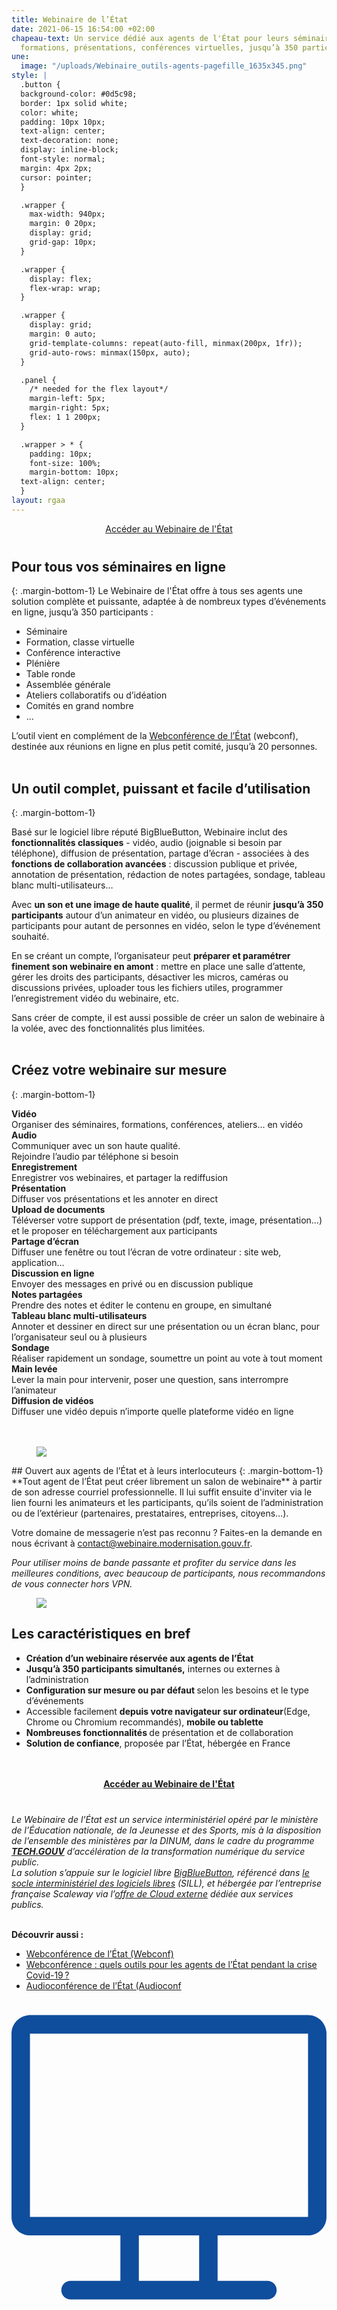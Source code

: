 ```yaml
---
title: Webinaire de l’État
date: 2021-06-15 16:54:00 +02:00
chapeau-text: Un service dédié aux agents de l'État pour leurs séminaires en ligne,
  formations, présentations, conférences virtuelles, jusqu’à 350 participants.
une:
  image: "/uploads/Webinaire_outils-agents-pagefille_1635x345.png"
style: |
  .button {
  background-color: #0d5c98;
  border: 1px solid white;
  color: white;
  padding: 10px 10px;
  text-align: center;
  text-decoration: none;
  display: inline-block;
  font-style: normal;
  margin: 4px 2px;
  cursor: pointer;
  }

  .wrapper {
    max-width: 940px;
    margin: 0 20px;
    display: grid;
    grid-gap: 10px;
  }

  .wrapper {
    display: flex;
    flex-wrap: wrap;
  }

  .wrapper {
    display: grid;
    margin: 0 auto;
    grid-template-columns: repeat(auto-fill, minmax(200px, 1fr));
    grid-auto-rows: minmax(150px, auto);
  }

  .panel {
    /* needed for the flex layout*/
    margin-left: 5px;
    margin-right: 5px;
    flex: 1 1 200px;
  }

  .wrapper > * {
    padding: 10px;
    font-size: 100%;
    margin-bottom: 10px;
  text-align: center;
  }
layout: rgaa
---
```


<p align="center" style="margin-bottom: 40px"><a href="http://www.webinaire.numerique.gouv.fr/" class="button" title="Accéder au Webinaire de l'État - Lien externe">Accéder au Webinaire de l'État</a></p>

## Pour tous vos séminaires en ligne

{: .margin-bottom-1}
Le Webinaire de l'État offre à tous ses agents une solution complète et puissante, adaptée à de nombreux types d’événements en ligne, jusqu’à 350 participants :

* Séminaire
* Formation, classe virtuelle
* Conférence interactive
* Plénière
* Table ronde
* Assemblée générale
* Ateliers collaboratifs ou d’idéation
* Comités en grand nombre
* …

L’outil vient en complément de la [Webconférence de l’État](https://www.numerique.gouv.fr/outils-agents/webconference-etat/ "Webconférence de l’État - Lien externe") (webconf), destinée aux réunions en ligne en plus petit comité, jusqu’à 20 personnes.
<br>
<br>

## Un outil complet, puissant et facile d’utilisation
{: .margin-bottom-1}

Basé sur le logiciel libre réputé BigBlueButton, Webinaire inclut des **fonctionnalités classiques** - vidéo, audio (joignable si besoin par téléphone), diffusion de présentation, partage d’écran - associées à des **fonctions de collaboration avancées** : discussion publique et privée, annotation de présentation, rédaction de notes partagées, sondage, tableau blanc multi-utilisateurs…

Avec **un son et une image de haute qualité**, il permet de réunir **jusqu’à 350 participants** autour d’un animateur en vidéo, ou plusieurs dizaines de participants pour autant de personnes en vidéo, selon le type d’événement souhaité.

En se créant un compte, l’organisateur peut **préparer et paramétrer finement son webinaire en amont** : mettre en place une salle d’attente, gérer les droits des participants, désactiver les micros, caméras ou discussions privées, uploader tous les fichiers utiles, programmer l’enregistrement vidéo du webinaire, etc.

Sans créer de compte, il est aussi possible de créer un salon de webinaire à la volée, avec des fonctionnalités plus limitées.
<br>
<br>

## Créez votre webinaire sur mesure
{: .margin-bottom-1}

<div class="wrapper">
<div class="panel"><b>Vidéo</b>
<br>Organiser des séminaires, formations, conférences, ateliers… en vidéo
</div>
<div class="panel"><b>Audio</b>
<br>Communiquer avec un son haute qualité.
<br>Rejoindre l’audio par téléphone si besoin</div>
<div class="panel"><b>Enregistrement</b>
<br>Enregistrer vos webinaires, et partager la rediffusion</div>
<div class="panel"><b>Présentation</b>
<br>Diffuser vos présentations et les annoter en direct</div>
<div class="panel"><b>Upload de documents</b>
<br>Téléverser votre support de présentation (pdf, texte, image, présentation…) et le proposer en téléchargement aux participants</div>
<div class="panel"><b>Partage d’écran</b>
<br>Diffuser une fenêtre ou tout l’écran de votre ordinateur : site web, application…</div>
<div class="panel"><b>Discussion en ligne</b>
<br>Envoyer des messages en privé ou en discussion publique</div>
<div class="panel"><b>Notes partagées</b>
<br>Prendre des notes et éditer le contenu en groupe, en simultané</div>
<div class="panel"><b>Tableau blanc multi-utilisateurs</b>
<br>Annoter et dessiner en direct sur une présentation ou un écran blanc, pour l’organisateur seul ou à plusieurs</div>
<div class="panel"><b>Sondage</b><br>Réaliser rapidement un sondage, soumettre un point au vote à tout moment</div>
<div class="panel"><b>Main levée</b><br>Lever la main pour intervenir, poser une question, sans interrompre l’animateur</div>
<div class="panel"><b>Diffusion de vidéos</b><br>Diffuser une vidéo depuis n’importe quelle plateforme vidéo en ligne</div>
</div>
<br>
<br>

<figure class='image-left' style='width: 6%;'>
<img src="/uploads/group-bleu.png"/>
</figure>## Ouvert aux agents de l’État et à leurs interlocuteurs
{: .margin-bottom-1}
**Tout agent de l’État peut créer librement un salon de webinaire** à partir de son adresse courriel professionnelle. Il lui suffit ensuite d'inviter via le lien fourni les animateurs et les participants, qu’ils soient de l’administration ou de l’extérieur (partenaires, prestataires, entreprises, citoyens…).

Votre domaine de messagerie n’est pas reconnu ? Faites-en la demande en nous écrivant à <a title="Envoyer un courriel à contact@webinaire.modernisation.gouv.fr" href="mailto:contact@webinaire.modernisation.gouv.fr">contact@webinaire.modernisation.gouv.fr</a>.

*Pour utiliser moins de bande passante et profiter du service dans les meilleures conditions, avec beaucoup de participants, nous recommandons de vous connecter hors VPN.*


<div class="noir encadre"> <figure class="image-center" style="width: 8%;"><img src="/uploads/outils.png"></figure> <h2 class="text-center margin-bottom-1 margin-top-0" id="les-caractéristiques-en-bref">Les caractéristiques en bref</h2> <ul> <li><strong>Création d’un webinaire réservée aux agents de l’État</strong></li> <li><strong>Jusqu’à 350 participants simultanés,</strong> internes ou externes à l’administration</li> <li><strong>Configuration sur mesure ou par défaut </strong> selon les besoins et le type d’événements</li> <li>Accessible facilement <strong>depuis votre navigateur sur ordinateur</strong>(Edge, Chrome ou Chromium recommandés), <strong>mobile ou tablette</strong></li> <li><strong>Nombreuses fonctionnalités </strong> de présentation et de collaboration</li> <li><strong>Solution de confiance</strong>, proposée par l’État, hébergée en France</li> </ul> </div>
<br><br>
<div align="center" style="margin-bottom: 40px"><a href="https://webinaire.numerique.gouv.fr/" class="button"><b>Accéder au Webinaire de l'État</b></a> </div>

*Le Webinaire de l’État est un service interministériel opéré par le ministère de l’Éducation nationale, de la Jeunesse et des Sports, mis à la disposition de l’ensemble des ministères par la DINUM, dans le cadre du programme **[TECH.GOUV](/publications/tech-gouv-strategie-et-feuille-de-route-2019-2021/)** d’accélération de la transformation numérique du service public.
<br>La solution s’appuie sur le logiciel libre [BigBlueButton](https://bigbluebutton.org/ "BigBlueButton - Lien externe"), référencé dans [le socle interministériel des logiciels libres](https://sill.etalab.gouv.fr/fr/software?id=196 "le socle interministériel des logiciels libres - Lien externe") (SILL), et hébergée par l’entreprise française Scaleway via l’[offre de Cloud externe](https://www.ugap.fr/catalogue-marche-public/services-dinformatique-en-nuage-cloud-externe_103007.html "offre de Cloud externe - lien externe") dédiée aux services publics.*
<br>
<br>

**Découvrir aussi :**
* [Webconférence de l’État (Webconf)](/outils-agents/webconference-etat/)
* [Webconférence : quels outils pour les agents de l’État pendant la crise Covid-19 ?](/outils-agents/organiser-webconference-outils-agents-etat/)
* [Audioconférence de l’État (Audioconf](/outils-agents/audioconference-etat/)

<svg xmlns="http://www.w3.org/2000/svg" xmlns:xlink="http://www.w3.org/1999/xlink" xmlns:svgjs="http://svgjs.com/svgjs" width="512" height="512" x="0" y="0" viewBox="0 0 512 512" style="enable-background:new 0 0 512 512" xml:space="preserve" class=""><g><g xmlns="http://www.w3.org/2000/svg"><path d="m482 25h-452c-16.542 0-30 13.458-30 30v298c0 16.542 13.458 30 30 30h147v74h-81c-8.284 0-15 6.716-15 15s6.716 15 15 15h320c8.284 0 15-6.716 15-15s-6.716-15-15-15h-81v-74h147c16.542 0 30-13.458 30-30v-298c0-16.542-13.458-30-30-30zm-177 432h-98v-74h98zm177-104c-13.157 0-441.456 0-452 0v-298h452c.019 304.472.1 298 0 298z" fill="#0f4d9d" data-original="#000000" style="" class=""></path></g></g></svg>
<g><g xmlns="http://www.w3.org/2000/svg"><path d="m482 25h-452c-16.542 0-30 13.458-30 30v298c0 16.542 13.458 30 30 30h147v74h-81c-8.284 0-15 6.716-15 15s6.716 15 15 15h320c8.284 0 15-6.716 15-15s-6.716-15-15-15h-81v-74h147c16.542 0 30-13.458 30-30v-298c0-16.542-13.458-30-30-30zm-177 432h-98v-74h98zm177-104c-13.157 0-441.456 0-452 0v-298h452c.019 304.472.1 298 0 298z" fill="#0f4d9d" data-original="#000000" style="" class=""></path></g></g>
<g xmlns="http://www.w3.org/2000/svg"><path d="m482 25h-452c-16.542 0-30 13.458-30 30v298c0 16.542 13.458 30 30 30h147v74h-81c-8.284 0-15 6.716-15 15s6.716 15 15 15h320c8.284 0 15-6.716 15-15s-6.716-15-15-15h-81v-74h147c16.542 0 30-13.458 30-30v-298c0-16.542-13.458-30-30-30zm-177 432h-98v-74h98zm177-104c-13.157 0-441.456 0-452 0v-298h452c.019 304.472.1 298 0 298z" fill="#0f4d9d" data-original="#000000" style="" class=""></path></g></g></svg>